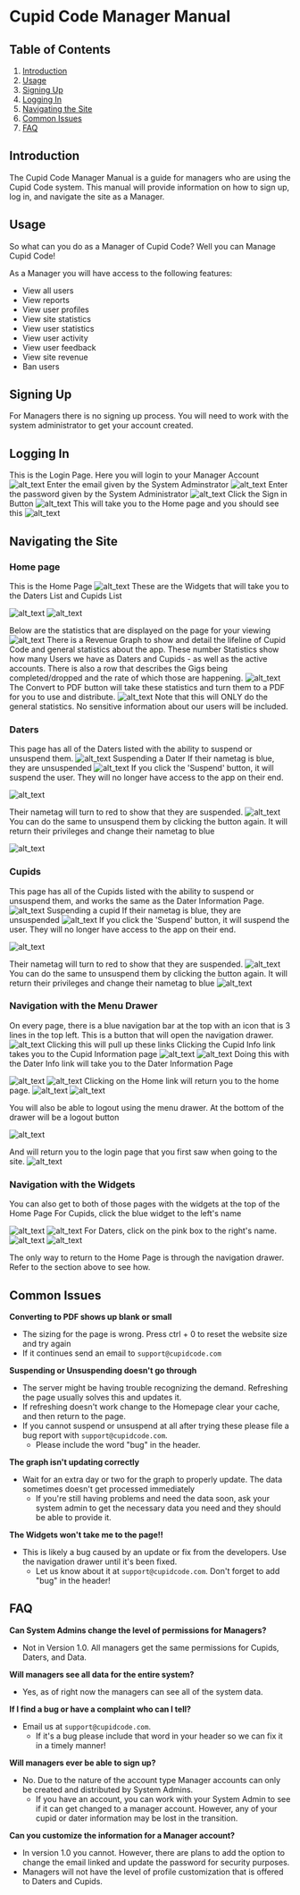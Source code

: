 # Cupid Code Manager Manual

## Table of Contents
1. [Introduction](#introduction)
2. [Usage](#usage)
3. [Signing Up](#signing-up)
4. [Logging In](#logging-in)
5. [Navigating the Site](#navigating-the-site)
6. [Common Issues](#common-issues)
7. [FAQ](#faq)

## Introduction

The Cupid Code Manager Manual is a guide for managers who are using the Cupid Code system. This manual will provide information on how to sign up, log in, and navigate the site as a Manager.

## Usage

So what can you do as a Manager of Cupid Code? Well you can Manage Cupid Code! 

As a Manager you will have access to the following features:
- View all users
- View reports
- View user profiles
- View site statistics
- View user statistics
- View user activity
- View user feedback
- View site revenue
- Ban users

## Signing Up

For Managers there is no signing up process. You will need to work with the system administrator to get your account created.

## Logging In
This is the Login Page. Here you will login to your Manager Account
![alt_text](manager_imgs/login.png "Login")
Enter the email given by the System Adminstrator
![alt_text](manager_imgs/typeemail.png "Type_Email")
Enter the password given by the System Administrator
![alt_text](manager_imgs/typepassword.png "Type_Password")
Click the Sign in Button
![alt_text](manager_imgs/signin.png "Sign_In")
This will take you to the Home page and you should see this
![alt_text](manager_imgs/homepage.png "Home_Page")

## Navigating the Site

### Home page
This is the Home Page
![alt_text](manager_imgs/homepage.png "Home_Page")
These are the Widgets that will take you to the Daters List and Cupids List

![alt_text](manager_imgs/daterwidget.png "Dater_Widget")
![alt_text](manager_imgs/cupidwidget.png "Cupid_Widet")

Below are the statistics that are displayed on the page for your viewing
![alt_text](manager_imgs/homepagestats.png "Home_Stats")
There is a Revenue Graph to show and detail the lifeline of Cupid Code and general statistics about the app.
These number Statistics show how many Users we have as Daters and Cupids - as well as the active accounts.
There is also a row that describes the Gigs being completed/dropped and the rate of which those are happening.
![alt_text](manager_imgs/stats.png "Stats")
The Convert to PDF button will take these statistics and turn them to a PDF for you to use and distribute. 
![alt_text](manager_imgs/topdf.png) 
Note that this will ONLY do the general statistics. No sensitive information about our users will be included.

### Daters
This page has all of the Daters listed with the ability to suspend or unsuspend them.
![alt_text](manager_imgs/daterlist.png "Daters")
Suspending a Dater
If their nametag is blue, they are unsuspended
![alt_text](manager_imgs/unsuspendeddater.png "Unsuspend")
If you click the 'Suspend' button, it will suspend the user. They will no longer have access to the app on their end.

![alt_text](manager_imgs/suspendbuttond.png "Suspend")

Their nametag will turn to red to show that they are suspended.
![alt_text](manager_imgs/suspendeddater.png "Suspended")
You can do the same to unsuspend them by clicking the button again. It will return their privileges and change their nametag to blue

![alt_text](manager_imgs/unsuspendeddater.png)

### Cupids
This page has all of the Cupids listed with the ability to suspend or unsuspend them, and works the same as the Dater Information Page.
![alt_text](manager_imgs/cupidlist.png "Cupids")
Suspending a cupid
If their nametag is blue, they are unsuspended
![alt_text](manager_imgs/unsuspendedcupid.png "Unsuspend")
If you click the 'Suspend' button, it will suspend the user. They will no longer have access to the app on their end.

![alt_text](manager_imgs/suspendbuttond.png "Suspend")

Their nametag will turn to red to show that they are suspended.
![alt_text](manager_imgs/suspendedcupid.png "Suspended")
You can do the same to unsuspend them by clicking the button again. It will return their privileges and change their nametag to blue
![alt_text](manager_imgs/unsuspendedcupid.png)

### Navigation with the Menu Drawer
On every page, there is a blue navigation bar at the top with an icon that is 3 lines in the top left. This is a button that will open the navigation drawer.
![alt_text](manager_imgs/drawnavigation.png "NavBar")
Clicking this will pull up these links
Clicking the Cupid Info link takes you to the Cupid Information page
![alt_text](manager_imgs/cupidlink.png "CupidLink")
![alt_text](manager_imgs/cupidlist.png "Cupids")
Doing this with the Dater Info link will take you to the Dater Information Page

![alt_text](manager_imgs/daterlink.png "DaterLink")
![alt_text](manager_imgs/daterlist.png "Daters")
Clicking on the Home link will return you to the home page.
![alt_text](manager_imgs/homelink.png "HomeLink")
![alt_text](manager_imgs/homepage.png "Home_Page")

You will also be able to logout using the menu drawer. At the bottom of the drawer will be a logout button

![alt_text](manager_imgs/logout.png "Logout")

And will return you to the login page that you first saw when going to the site.
![alt_text](manager_imgs/login.png "Login")

### Navigation with the Widgets
You can also get to both of those pages with the widgets at the top of the Home Page
For Cupids, click the blue widget to the left's name

![alt_text](manager_imgs/cupidlink2.png "CupidLink2")
![alt_text](manager_imgs/cupidlist.png "Cupids")
For Daters, click on the pink box to the right's name.
![alt_text](manager_imgs/daterlink2.png "DaterLink2")
![alt_text](manager_imgs/daterlist.png "Daters")

The only way to return to the Home Page is through the navigation drawer. Refer to the section above to see how.

## Common Issues
**Converting to PDF shows up blank or small**
- The sizing for the page is wrong. Press ctrl + 0 to reset the website size and try again
- If it continues send an email to `support@cupidcode.com`

**Suspending or Unsuspending doesn't go through**
- The server might be having trouble recognizing the demand. Refreshing the page usually solves this and updates it.
- If refreshing doesn't work change to the Homepage clear your cache, and then return to the page. 
- If you cannot suspend or unsuspend at all after trying these please file a bug report with `support@cupidcode.com`. 
    - Please include the word "bug" in the header. 

**The graph isn't updating correctly**
- Wait for an extra day or two for the graph to properly update. The data sometimes doesn't get processed immediately
    - If you're still having problems and need the data soon, ask your system admin to get the necessary data you need and they should be able to provide it.

**The Widgets won't take me to the page!!**
- This is likely a bug caused by an update or fix from the developers. Use the navigation drawer until it's been fixed.
    - Let us know about it at `support@cupidcode.com`. Don't forget to add "bug" in the header!

## FAQ
**Can System Admins change the level of permissions for Managers?**
- Not in Version 1.0. All managers get the same permissions for Cupids, Daters, and Data.

**Will managers see all data for the entire system?**
- Yes, as of right now the managers can see all of the system data.

**If I find a bug or have a complaint who can I tell?**
- Email us at `support@cupidcode.com`. 
    - If it's a bug please include that word in your header so we can fix it in a timely manner!

**Will managers ever be able to sign up?**
- No. Due to the nature of the account type Manager accounts can only be created and distributed by System Admins.
    - If you have an account, you can work with your System Admin to see if it can get changed to a manager account. However, any of your cupid or dater information may be lost in the transition.

**Can you customize the information for a Manager account?**
- In version 1.0 you cannot. However, there are plans to add the option to change the email linked and update the password for security purposes.
- Managers will not have the level of profile customization that is offered to Daters and Cupids.